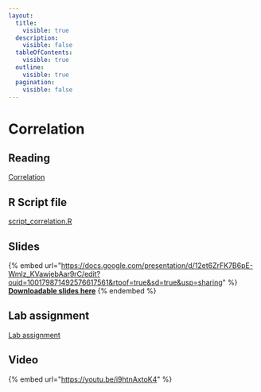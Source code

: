 ```yaml
---
layout:
  title:
    visible: true
  description:
    visible: false
  tableOfContents:
    visible: true
  outline:
    visible: true
  pagination:
    visible: false
---
```


# Correlation

## Reading

[Correlation](https://drive.google.com/open?id=1tbgGJnak1D5nmn7LhuIsrin4LZUC1faM\&usp=drive\_fs)

## R Script file

[script\_correlation.R](https://drive.google.com/open?id=1fzydcKVHKVhEp-E3TVSSs0rdpXDQiKWO\&usp=drive\_fs)

## Slides

{% embed url="https://docs.google.com/presentation/d/12et6ZrFK7B6pE-Wmlz_KVawjebAar9rC/edit?ouid=100179871492576617561&rtpof=true&sd=true&usp=sharing" %}
[**Downloadable slides here**](https://docs.google.com/presentation/d/12et6ZrFK7B6pE-Wmlz\_KVawjebAar9rC/edit?usp=sharing\&ouid=100179871492576617561\&rtpof=true\&sd=true)
{% endembed %}

## Lab assignment

[Lab assignment](https://docs.google.com/document/d/12dlYx20pg2QrS7TpDG9P0otBnPe3YiKz/edit?usp=sharing\&ouid=100179871492576617561\&rtpof=true\&sd=true)

## Video

{% embed url="https://youtu.be/i9htnAxtoK4" %}
